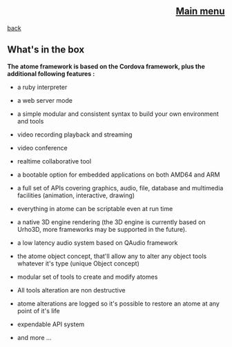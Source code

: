 <span align="right">

[Main menu](../atome.md)
-
</span>
<span align="left">

[back](./what_is_it.md)

</span>

What's in the box
-


**The atome framework is based on the Cordova framework, plus the additional following features :**



- a ruby interpreter

- a web server mode

- a simple modular and consistent syntax to build your own environment and tools

  
- video recording playback and streaming

- video conference

- realtime collaborative tool

- a bootable option for embedded applications on both AMD64 and ARM

- a full set of APIs covering graphics, audio, file, database and multimedia facilities (animation, interactive, drawing)

- everything in atome can be scriptable even at run time 

- a native 3D engine rendering (the 3D engine is currently based on Urho3D, more frameworks may be supported in the future).

- a low latency audio system based on QAudio framework

- the atome object concept, that'll allow any to alter any object tools whatever it's type  (unique Object concept)

- modular set of tools to create and modify atomes

- All tools alteration  are non destructive
  
- atome alterations are logged so it's possible to restore an atome at any point of it's life

- expendable API system

- and more ...
